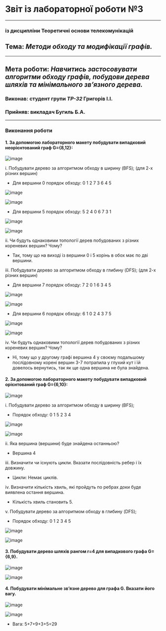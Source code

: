 # Звіт із лабораторної роботи №3
---
### із дисципліни Теоретичні основи телекомунікацій
## Тема: *Методи обходу та модифікації графів.*
---
## Мета роботи: *Навчитись застосовувати алгоритми обходу графів, побудови дерева шляхів та мінімального зв’язного дерева.*

### Виконав: студент групи *ТР-32* Григорів І.І.
### Прийняв: викладач Бугиль Б.А.
---

### Виконання роботи
#### 1.	За допомогою лабораторного макету побудувати випадковий неорієнтований граф G={8,12}:

![image](https://github.com/IgorGrigoriv/Grigoriv_lab_totk_2021/blob/main/lab_3/1_1.png)

i.	Побудувати дерево за алгоритмом обходу в ширину (BFS); (для 2-х різних вершин)
* Для вершини 0 порядок обходу: 0 1 2 7 3 6 4 5

![image](https://github.com/IgorGrigoriv/Grigoriv_lab_totk_2021/blob/main/lab_3/1_2.png)

![image](https://github.com/IgorGrigoriv/Grigoriv_lab_totk_2021/blob/main/lab_3/1_3.png)

* Для вершини 5 порядок обходу: 5 2 4 0 6 7 3 1

![image](https://github.com/OlegSalo/Salo_lab_totk_2021/blob/main/lab_3/3.4.png)

![image](https://github.com/OlegSalo/Salo_lab_totk_2021/blob/main/lab_3/3.5.png)

ii.	Чи будуть однаковими топології дерев побудованих з різних кореневих вершин? Чому?
* Так, тому що на виході із вершини 0 і 5 корінь в обох має по дві вершини.

iii.	Побудувати дерево за алгоритмом обходу в глибину (DFS); (для 2-х різних вершин)
* Для вершини 7 порядок обходу: 7 2 0 1 6 3 4 5

![image](https://github.com/OlegSalo/Salo_lab_totk_2021/blob/main/lab_3/3.6.png)

![image](https://github.com/OlegSalo/Salo_lab_totk_2021/blob/main/lab_3/3.7.png)

* Для вершини 6 порядок обходу: 6 1 0 2 4 3 7 5

![image](https://github.com/OlegSalo/Salo_lab_totk_2021/blob/main/lab_3/3.8.png)

![image](https://github.com/OlegSalo/Salo_lab_totk_2021/blob/main/lab_3/3.9.png)

iv.	Чи будуть однаковими топології дерев побудованих з різних кореневих вершин? Чому?
* Ні, тому що у другому графі вершина 4 у своєму подальшому послідовному корені вершин 3-7 потрапила у глухий кут і їй довелось вернутись, так як ще одна вершина не була знайдена.

#### 2.	За допомогою лабораторного макету побудувати випадковий орієнтований граф G={6,10}:

![image](https://github.com/OlegSalo/Salo_lab_totk_2021/blob/main/lab_3/3.10.png)

i.	Побудувати дерево за алгоритмом обходу в ширину (BFS);
* Порядок обходу:  0 1 5 2 3 4

![image](https://github.com/OlegSalo/Salo_lab_totk_2021/blob/main/lab_3/3.11.png)

![image](https://github.com/OlegSalo/Salo_lab_totk_2021/blob/main/lab_3/3.12.png)

ii.	Яка вершина (вершини) буде знайдена останньою?
* Вершина 4

iii.	Визначити чи існують цикли. Вказати послідовність ребер і їх довжину.
* Цикли: Немає циклів.

iv.	Визначити кількість хвиль, які пройдуть по ребрах доки буде виявлена остання вершина.
* Кількість хвиль становить 5.

v.	Побудувати дерево за алгоритмом обходу в глибину (DFS);
* Порядок обходу: 0 1 2 3 4 5

![image](https://github.com/OlegSalo/Salo_lab_totk_2021/blob/main/lab_3/3.13.png)

![image](https://github.com/OlegSalo/Salo_lab_totk_2021/blob/main/lab_3/3.14.png)

#### 3.	Побудувати дерево шляхів рангом r=4 для випадкового графа G={6,9}.

![image](https://github.com/OlegSalo/Salo_lab_totk_2021/blob/main/lab_3/3.15.png)


![image](https://github.com/OlegSalo/Salo_lab_totk_2021/blob/main/lab_3/3.16.png)


#### 4.	Побудувати мінімальне зв’язне дерево для графа G. Вказати його вагу.

![image](https://github.com/OlegSalo/Salo_lab_totk_2021/blob/main/lab_3/3.%234.1.png)


![image](https://github.com/OlegSalo/Salo_lab_totk_2021/blob/main/lab_3/3.17.png)

* Вага: 5+7+9+3+5=29
